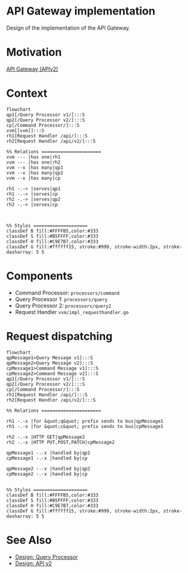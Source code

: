 # API Gateway implementation
Design of the implementation of the API Gateway.

# Motivation
[API Gateway (APIv2)](https://github.com/voedger/voedger/issues/1162)

# Context
```mermaid
flowchart
qp1[/Query Processor v1/]:::S
qp2[/Query Processor v2/]:::S
cp[/Command Processor/]:::S
vvm[[vvm]]:::S
rh1[Request Handler /api/]:::S
rh2[Request Handler /api/v2/]:::S

%% Relations ======================
vvm --- |has one|rh1
vvm --- |has one|rh2
vvm --x |has many|qp1
vvm --x |has many|qp2
vvm --x |has many|cp

rh1 -.-> |serves|qp1
rh1 -.-> |serves|cp
rh2 -.-> |serves|qp2
rh2 -.-> |serves|cp



%% Styles ====================
classDef B fill:#FFFFB5,color:#333
classDef S fill:#B5FFFF,color:#333
classDef H fill:#C9E7B7,color:#333
classDef G fill:#ffffff15, stroke:#999, stroke-width:2px, stroke-dasharray: 5 5
```

# Components
- Command Processor: `processors/command`
- Query Processor 1: `processors/query`
- Query Processor 2: `processors/query2`
- Request Handler `vvm/impl_requesthandler.go`

# Request dispatching
```mermaid
flowchart
qpMessage1>Query Message v1]:::S
qpMessage2>Query Message v2]:::S
cpMessage1>Command Message v1]:::S
cpMessage2>Command Message v2]:::S
qp1[/Query Processor v1/]:::S
qp2[/Query Processor v2/]:::S
cp[/Command Processor/]:::S
rh1[Request Handler /api/]:::S
rh2[Request Handler /api/v2/]:::S

%% Relations ======================

rh1 -.-x |for &quot;q&quot; prefix sends to bus|qpMessage1
rh1 -.-x |for &quot;c&quot; prefix sends to bus|cpMessage1

rh2 -.-x |HTTP GET|qpMessage2
rh2 -.-x |HTTP PUT,POST,PATCH|cpMessage2

qpMessage1 -.-x |handled by|qp1
cpMessage1 -.-x |handled by|cp

qpMessage2 -.-x |handled by|qp2
cpMessage2 -.-x |handled by|cp


%% Styles ====================
classDef B fill:#FFFFB5,color:#333
classDef S fill:#B5FFFF,color:#333
classDef H fill:#C9E7B7,color:#333
classDef G fill:#ffffff15, stroke:#999, stroke-width:2px, stroke-dasharray: 5 5
```

# See Also
- [Design: Query Processor](/server/design/qp)
- [Design: API v2](/server/apiv2/README.md)

